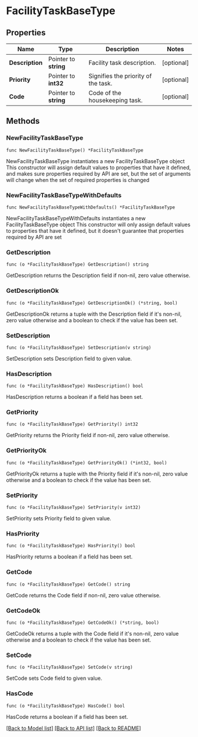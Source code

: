 # FacilityTaskBaseType

## Properties

Name | Type | Description | Notes
------------ | ------------- | ------------- | -------------
**Description** | Pointer to **string** | Facility task description. | [optional] 
**Priority** | Pointer to **int32** | Signifies the priority of the task. | [optional] 
**Code** | Pointer to **string** | Code of the housekeeping task. | [optional] 

## Methods

### NewFacilityTaskBaseType

`func NewFacilityTaskBaseType() *FacilityTaskBaseType`

NewFacilityTaskBaseType instantiates a new FacilityTaskBaseType object
This constructor will assign default values to properties that have it defined,
and makes sure properties required by API are set, but the set of arguments
will change when the set of required properties is changed

### NewFacilityTaskBaseTypeWithDefaults

`func NewFacilityTaskBaseTypeWithDefaults() *FacilityTaskBaseType`

NewFacilityTaskBaseTypeWithDefaults instantiates a new FacilityTaskBaseType object
This constructor will only assign default values to properties that have it defined,
but it doesn't guarantee that properties required by API are set

### GetDescription

`func (o *FacilityTaskBaseType) GetDescription() string`

GetDescription returns the Description field if non-nil, zero value otherwise.

### GetDescriptionOk

`func (o *FacilityTaskBaseType) GetDescriptionOk() (*string, bool)`

GetDescriptionOk returns a tuple with the Description field if it's non-nil, zero value otherwise
and a boolean to check if the value has been set.

### SetDescription

`func (o *FacilityTaskBaseType) SetDescription(v string)`

SetDescription sets Description field to given value.

### HasDescription

`func (o *FacilityTaskBaseType) HasDescription() bool`

HasDescription returns a boolean if a field has been set.

### GetPriority

`func (o *FacilityTaskBaseType) GetPriority() int32`

GetPriority returns the Priority field if non-nil, zero value otherwise.

### GetPriorityOk

`func (o *FacilityTaskBaseType) GetPriorityOk() (*int32, bool)`

GetPriorityOk returns a tuple with the Priority field if it's non-nil, zero value otherwise
and a boolean to check if the value has been set.

### SetPriority

`func (o *FacilityTaskBaseType) SetPriority(v int32)`

SetPriority sets Priority field to given value.

### HasPriority

`func (o *FacilityTaskBaseType) HasPriority() bool`

HasPriority returns a boolean if a field has been set.

### GetCode

`func (o *FacilityTaskBaseType) GetCode() string`

GetCode returns the Code field if non-nil, zero value otherwise.

### GetCodeOk

`func (o *FacilityTaskBaseType) GetCodeOk() (*string, bool)`

GetCodeOk returns a tuple with the Code field if it's non-nil, zero value otherwise
and a boolean to check if the value has been set.

### SetCode

`func (o *FacilityTaskBaseType) SetCode(v string)`

SetCode sets Code field to given value.

### HasCode

`func (o *FacilityTaskBaseType) HasCode() bool`

HasCode returns a boolean if a field has been set.


[[Back to Model list]](../README.md#documentation-for-models) [[Back to API list]](../README.md#documentation-for-api-endpoints) [[Back to README]](../README.md)


